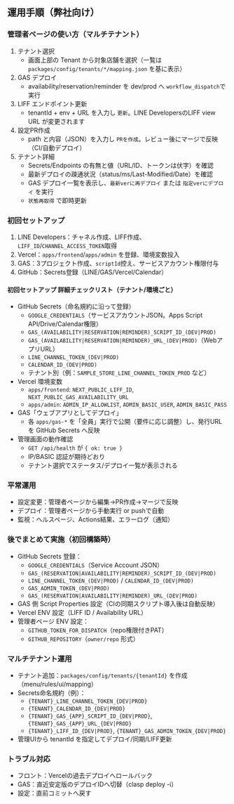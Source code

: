 ## 運用手順（弊社向け）
### 管理者ページの使い方（マルチテナント）
1) テナント選択
   - 画面上部の Tenant から対象店舗を選択（一覧は `packages/config/tenants/*/mapping.json` を基に表示）
2) GAS デプロイ
   - availability/reservation/reminder を dev/prod へ `workflow_dispatch`で実行
3) LIFF エンドポイント更新
   - tenantId + env + URL を入力し `更新`。LINE DevelopersのLIFF view URL が変更されます
4) 設定PR作成
   - path と内容（JSON）を入力し `PRを作成`。レビュー後にマージで反映（CI/自動デプロイ）
5) テナント詳細
   - Secrets/Endpoints の有無と値（URL/ID、トークンは伏字）を確認
   - 最新デプロイの疎通状況（status/ms/Last-Modified/Date）を確認
   - GAS デプロイ一覧を表示し、`最新verに再デプロイ` または `指定verにデプロイ` を実行
   - `状態再取得` で即時更新


### 初回セットアップ
1. LINE Developers：チャネル作成、LIFF作成、`LIFF_ID`/`CHANNEL_ACCESS_TOKEN`取得
2. Vercel：`apps/frontend`/`apps/admin` を登録、環境変数投入
3. GAS：3プロジェクト作成、`scriptId`控え、サービスアカウント権限付与
4. GitHub：Secrets登録（LINE/GAS/Vercel/Calendar）

#### 初回セットアップ 詳細チェックリスト（テナント/環境ごと）
- GitHub Secrets（命名規約に沿って登録）
  - `GOOGLE_CREDENTIALS`（サービスアカウントJSON。Apps Script API/Drive/Calendar権限）
  - `GAS_(AVAILABILITY|RESERVATION|REMINDER)_SCRIPT_ID_(DEV|PROD)`
  - `GAS_(AVAILABILITY|RESERVATION|REMINDER)_URL_(DEV|PROD)`（WebアプリURL）
  - `LINE_CHANNEL_TOKEN_(DEV|PROD)`
  - `CALENDAR_ID_(DEV|PROD)`
  - テナント別（例：`SAMPLE_STORE_LINE_CHANNEL_TOKEN_PROD` など）
- Vercel 環境変数
  - `apps/frontend`: `NEXT_PUBLIC_LIFF_ID`, `NEXT_PUBLIC_GAS_AVAILABILITY_URL`
  - `apps/admin`: `ADMIN_IP_ALLOWLIST`, `ADMIN_BASIC_USER`, `ADMIN_BASIC_PASS`
- GAS「ウェブアプリとしてデプロイ」
  - 各 `apps/gas-*` を「全員」実行で公開（要件に応じ調整）し、発行URLを GitHub Secrets へ反映
- 管理画面の動作確認
  - `GET /api/health` が `{ ok: true }`
  - IP/BASIC 認証が期待どおり
  - テナント選択でステータス/デプロイ一覧が表示される

### 平常運用
- 設定変更：管理者ページから編集→PR作成→マージで反映
- デプロイ：管理者ページから手動実行 or pushで自動
- 監視：ヘルスページ、Actions結果、エラーログ（通知）

### 後でまとめて実施（初回構築時）
- GitHub Secrets 登録：
  - `GOOGLE_CREDENTIALS`（Service Account JSON）
  - `GAS_(RESERVATION|AVAILABILITY|REMINDER)_SCRIPT_ID_(DEV|PROD)`
  - `LINE_CHANNEL_TOKEN_(DEV|PROD)` / `CALENDAR_ID_(DEV|PROD)`
  - `GAS_ADMIN_TOKEN_(DEV|PROD)`
  - `GAS_(RESERVATION|AVAILABILITY|REMINDER)_URL_(DEV|PROD)`
- GAS 側 Script Properties 設定（CIの同期スクリプト導入後は自動反映）
- Vercel ENV 設定（LIFF ID / Availability URL）
- 管理者ページ ENV 設定：
  - `GITHUB_TOKEN_FOR_DISPATCH`（repo権限付きPAT）
  - `GITHUB_REPOSITORY`（`owner/repo` 形式）

### マルチテナント運用
- テナント追加：`packages/config/tenants/{tenantId}` を作成（menu/rules/ui/mapping）
- Secrets命名規約（例）：
  - `{TENANT}_LINE_CHANNEL_TOKEN_{DEV|PROD}`
  - `{TENANT}_CALENDAR_ID_{DEV|PROD}`
  - `{TENANT}_GAS_{APP}_SCRIPT_ID_{DEV|PROD}`, `{TENANT}_GAS_{APP}_URL_{DEV|PROD}`
  - `{TENANT}_LIFF_ID_{DEV|PROD}`, `{TENANT}_GAS_ADMIN_TOKEN_{DEV|PROD}`
- 管理UIから tenantId を指定してデプロイ/同期/LIFF更新

### トラブル対応
- フロント：Vercelの過去デプロイへロールバック
- GAS：直近安定版のデプロイIDへ切替（clasp deploy -i）
- 設定：直前コミットへ戻す


